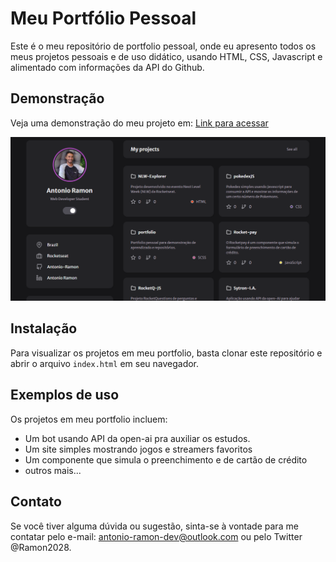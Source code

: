 # Meu Portfólio Pessoal

Este é o meu repositório de portfolio pessoal, onde eu apresento todos os meus projetos pessoais e de uso didático,
usando HTML, CSS, Javascript e alimentado com informações da API do Github.

## Demonstração

Veja uma demonstração do meu projeto em: [Link para acessar](https://portfolio-sigma-ten-23.vercel.app/)

![Prévia do projeto](preview.PNG)

## Instalação

Para visualizar os projetos em meu portfolio, basta clonar este repositório e abrir o arquivo `index.html` em seu navegador.

## Exemplos de uso

Os projetos em meu portfolio incluem:

- Um bot usando API da open-ai pra auxiliar os estudos.
- Um site simples mostrando jogos e streamers favoritos
- Um componente que simula o preenchimento e de cartão de crédito
- outros mais...

## Contato

Se você tiver alguma dúvida ou sugestão, sinta-se à vontade para me contatar pelo e-mail: antonio-ramon-dev@outlook.com ou pelo Twitter @Ramon2028.
